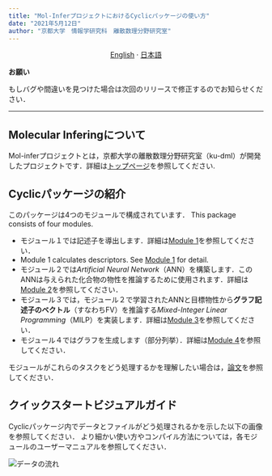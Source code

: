 ```yaml
---
title: "Mol-InferプロジェクトにおけるCyclicパッケージの使い方"
date: "2021年5月12日"
author: "京都大学　情報学研究科　離散数理分野研究室"
---
```


<p align="center">
  <a href="/Cyclic/README_en.md">English</a>
  ·
  <a href="/Cyclic/README_jp.md">日本語</a>
</p>

**お願い**

もしバグや間違いを見つけた場合は次回のリリースで修正するのでお知らせください．

---

## Molecular Inferingについて

Mol-inferプロジェクトとは，京都大学の離散数理分野研究室（ku-dml）が開発したプロジェクトです．詳細は[トップページ](https://github.com/ku-dml/mol-infer)を参照してください.

## Cyclicパッケージの紹介

このパッケージは4つのモジュールで構成されています．
This package consists of four modules.

+ モジュール１では記述子を導出します．詳細は[Module 1](Module_1/)を参照してください．
+ Module 1 calculates descriptors. See [Module 1](Module_1/) for detail.
+ モジュール２では*Artificial Neural Network*（ANN）を構築します．このANNは与えられた化合物の物性を推論するために使用されます．詳細は[Module 2](Module_2/)を参照してください．
+ モジュール３では，モジュール２で学習されたANNと目標物性から**グラフ記述子のベクトル**（すなわちFV）を推論する*Mixed-Integer Linear Programming*（MILP）を実装します．詳細は[Module 3](Module_3/)を参照してください．
+ モジュール４ではグラフを生成します（部分列挙）．詳細は[Module 4](Module_4/)を参照してください．

モジュールがこれらのタスクをどう処理するかを理解したい場合は，[論文](https://arxiv.org/abs/2010.09203)を参照してください．

## クイックスタートビジュアルガイド

Cyclicパッケージ内でデータとファイルがどう処理されるかを示した以下の画像を参照してください．
より細かい使い方やコンパイル方法については，各モジュールのユーザーマニュアルを参照してください．

![データの流れ](/Cyclic/doc/cyclic_flow.png)
